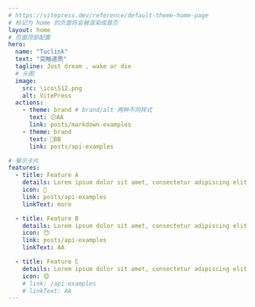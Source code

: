 ```yaml
---
# https://vitepress.dev/reference/default-theme-home-page
# 标记为 home 的页面将会被渲染成首页
layout: home
# 页面顶部配置
hero:
  name: "Tuclink"
  text: "突触递质"
  tagline: Just dream , wake or die
  # 头图
  image:
    src: \ico\512.png
    alt: VitePress
  actions:
    - theme: brand # brand/alt 两种不同样式
      text: 😕AA
      link: posts/markdown-examples
    - theme: brand
      text: 🫤BB
      link: posts/api-examples

# 展示卡片
features:
  - title: Feature A
    details: Lorem ipsum dolor sit amet, consectetur adipiscing elit
    icon: 🤨
    link: posts/api-examples
    linkText: more

  - title: Feature B
    details: Lorem ipsum dolor sit amet, consectetur adipiscing elit
    icon: 😯
    link: posts/api-examples
    linkText: AA

  - title: Feature C
    details: Lorem ipsum dolor sit amet, consectetur adipiscing elit
    icon: 😟
    # link: /api-examples
    # linkText: AA
---
```


<script setup>
  import BackgroundShader from "../.vitepress/theme/vue/BackgroundShader.vue";
</script>

<BackgroundShader />